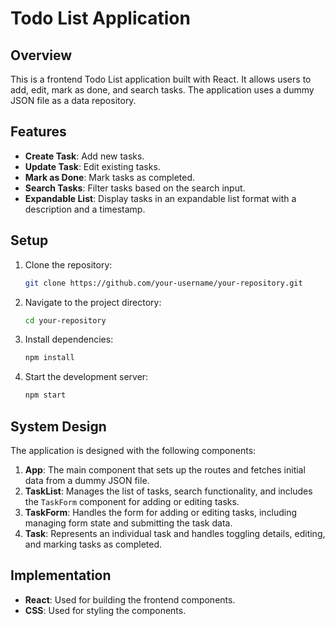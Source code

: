 # Todo List Application

## Overview

This is a frontend Todo List application built with React. It allows users to add, edit, mark as done, and search tasks. The application uses a dummy JSON file as a data repository.

## Features

- **Create Task**: Add new tasks.
- **Update Task**: Edit existing tasks.
- **Mark as Done**: Mark tasks as completed.
- **Search Tasks**: Filter tasks based on the search input.
- **Expandable List**: Display tasks in an expandable list format with a description and a timestamp.

## Setup

1. Clone the repository:
    ```bash
    git clone https://github.com/your-username/your-repository.git
    ```

2. Navigate to the project directory:
    ```bash
    cd your-repository
    ```

3. Install dependencies:
    ```bash
    npm install
    ```

4. Start the development server:
    ```bash
    npm start
    ```

## System Design

The application is designed with the following components:

1. **App**: The main component that sets up the routes and fetches initial data from a dummy JSON file.
2. **TaskList**: Manages the list of tasks, search functionality, and includes the `TaskForm` component for adding or editing tasks.
3. **TaskForm**: Handles the form for adding or editing tasks, including managing form state and submitting the task data.
4. **Task**: Represents an individual task and handles toggling details, editing, and marking tasks as completed.

## Implementation

- **React**: Used for building the frontend components.
- **CSS**: Used for styling the components.

 
